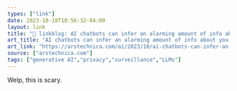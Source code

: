 ```yaml
---
types: ["link"]
date: 2023-10-18T10:56:32-04:00
layout: link
title: "🔗 linkblog: AI chatbots can infer an alarming amount of info about you from your responses | Ars Technica'"
art_title: "AI chatbots can infer an alarming amount of info about you from your responses | Ars Technica"
art_link: "https://arstechnica.com/ai/2023/10/ai-chatbots-can-infer-an-alarming-amount-of-info-about-you-from-your-responses/"
source: ["arstechnica.com"]
tags: ["generative AI","privacy","surveillance","LLMs"]
---
```

Welp, this is scary.
